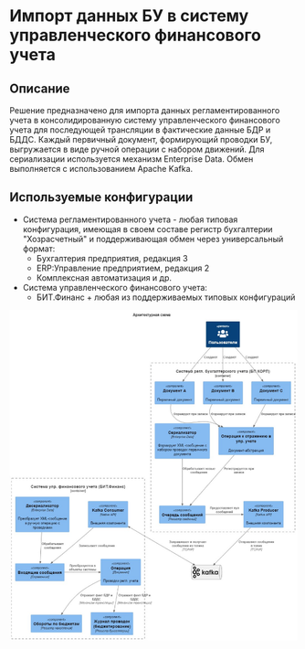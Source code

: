 <a id="markdown-проектная работа" name="шаблон-проектная работа"></a>
# Импорт данных БУ в систему управленческого финансового учета

## Описание
Решение предназначено для импорта данных регламентированного учета в консолидированную систему управленческого финансового учета для последующей трансляции в фактические данные БДР и БДДС. Каждый первичный документ, формирующий проводки БУ, выгружается в виде ручной операции с набором движений. Для сериализации используется механизм Enterprise Data. Обмен выполняется с использованием Apache Kafka.

## Используемые конфигурации
- Система регламентированного учета - любая типовая конфигурация, имеющая в своем составе регистр бухгалтерии "Хозрасчетный" и поддерживающая обмен через универсальный формат:
    - Бухгалтерия предприятия, редакция 3
    - ERP:Управление предприятием, редакция 2
    - Комплексная автоматизация и др.
- Система управленческого финансового учета:
    - БИТ.Финанс + любая из поддерживаемых типовых конфигураций
 
![Image alt](https://github.com/alex15650/OtusProject1C/blob/main/docs/Architecture.jpg)
